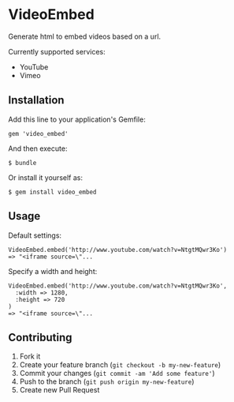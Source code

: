 # VideoEmbed

Generate html to embed videos based on a url.

Currently supported services:

* YouTube
* Vimeo

## Installation

Add this line to your application's Gemfile:

    gem 'video_embed'

And then execute:

    $ bundle

Or install it yourself as:

    $ gem install video_embed

## Usage

Default settings:

    VideoEmbed.embed('http://www.youtube.com/watch?v=NtgtMQwr3Ko')
    => "<iframe source=\"...

Specify a width and height:

    VideoEmbed.embed('http://www.youtube.com/watch?v=NtgtMQwr3Ko',
      :width => 1280,
      :height => 720
    )
    => "<iframe source=\"...

## Contributing

1. Fork it
2. Create your feature branch (`git checkout -b my-new-feature`)
3. Commit your changes (`git commit -am 'Add some feature'`)
4. Push to the branch (`git push origin my-new-feature`)
5. Create new Pull Request
